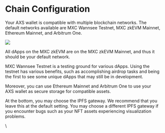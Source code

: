 # Chain Configuration

Your AXS wallet is compatible with multiple blockchain networks. The default networks available are MXC Wannsee Testnet, MXC zkEVM Mainnet, Ethereum Mainnet, and Arbitrum One.

![](https://lh3.googleusercontent.com/VKA6W\_mqWkl6xMt72v4uhyy-DdoDz0uIJKEUMUybnm2FxNRzshShHCCfTKlVmhxp435OTD3SSiehmKziCoORq1u7zN0Yu1kb412rDYw0ojJEJt46QdB\_9M1CEOyOayv0kIsMbkpA-NSx9o4myhQ\_StM)

All dApps on the MXC zkEVM are on the MXC zkEVM Mainnet, and thus it should be your default network.&#x20;

MXC Wannsee Testnet is a testing ground for various dApps. Using the testnet has various benefits, such as accomplishing airdrop tasks and being the first to see some unique dApps that may still be in development.&#x20;

Moreover, you can use Ethereum Mainnet and Arbitrum One to use your AXS wallet as secure storage for compatible assets.

At the bottom, you may choose the IPFS gateway. We recommend that you leave this at the default setting. You may choose a different IPFS gateway if you encounter bugs such as your NFT assets experiencing visualization problems.

\
